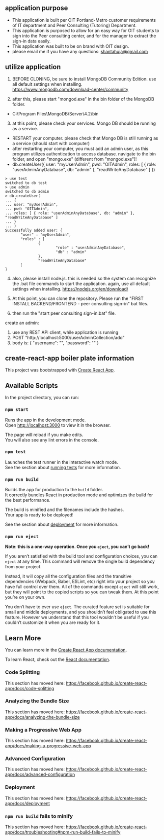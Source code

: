 application purpose 
-------------------------
 - This application is built per OIT Portland-Metro customer requirements of IT department and Peer Consulting (Tutoring) Department. 
 - This application is purposed to allow for an easy way for OIT students to sign into the Peer consulting center, and for the manager to extract the sign-in data easily.
 - This application was built to be on brand with OIT design.
 - please email me if you have any questions: shantahuja@gmail.com

utilize application
---------------------------------------------------------------------------------------------------
1) BEFORE CLONING, be sure to install MongoDB Community Edition. use all default settings when installing.
https://www.mongodb.com/download-center/community

2) after this, please start "mongod.exe" in the bin folder of the MongoDB folder.
 - C:\Program Files\MongoDB\Server\4.2\bin
3) at this point, please check your services. Mongo DB should be running as a service.
 - RESTART your computer. please check that Mongo DB is still running as a service (should start with computer)
 - after restarting your computer, you must add an admin user, as this program utilizes authentication to access database. navigate to the bin folder, and open "mongo.exe" (different from "mongod.exe")!
 - db.createUser({
	user: "myUserAdmin",
	pwd: "OITAdmin",
	roles: [ { role: "userAdminAnyDatabase", db: "admin" }, "readWriteAnyDatabase" ]
})
 ```
> use test
switched to db test
> use admin
switched to db admin
> db.createUser(
... {
... user: "myUserAdmin",
... pwd: "OITAdmin",
... roles: [ { role: "userAdminAnyDatabase", db: "admin" }, "readWriteAnyDatabase" ]
... }
... )
Successfully added user: {
        "user" : "myUserAdmin",
        "roles" : [
                {
                        "role" : "userAdminAnyDatabase",
                        "db" : "admin"
                },
                "readWriteAnyDatabase"
        ]
}
```

4) also, please install node.js. this is needed so the system can recognize the .bat file commands to start the application. again, use all default settings when installing.
    https://nodejs.org/en/download/

5) At this point, you can clone the repository. Please run the "FIRST INSTALL BACKEND/FRONTEND - peer consulting sign-in" bat files.
6) then run the "start peer consulting sign-in.bat" file.

create an admin:
1) use any REST API client, while application is running
2) POST "http://localhost:5000/userAdminCollection/add"
3) body is:
{
	"username": "<your username here>",
	"password": "<your password here>"
}

create-react-app boiler plate information
------------------------------------------------------------------------------------------------------------
This project was bootstrapped with [Create React App](https://github.com/facebook/create-react-app).

## Available Scripts

In the project directory, you can run:

### `npm start`

Runs the app in the development mode.<br />
Open [http://localhost:3000](http://localhost:3000) to view it in the browser.

The page will reload if you make edits.<br />
You will also see any lint errors in the console.

### `npm test`

Launches the test runner in the interactive watch mode.<br />
See the section about [running tests](https://facebook.github.io/create-react-app/docs/running-tests) for more information.

### `npm run build`

Builds the app for production to the `build` folder.<br />
It correctly bundles React in production mode and optimizes the build for the best performance.

The build is minified and the filenames include the hashes.<br />
Your app is ready to be deployed!

See the section about [deployment](https://facebook.github.io/create-react-app/docs/deployment) for more information.

### `npm run eject`

**Note: this is a one-way operation. Once you `eject`, you can’t go back!**

If you aren’t satisfied with the build tool and configuration choices, you can `eject` at any time. This command will remove the single build dependency from your project.

Instead, it will copy all the configuration files and the transitive dependencies (Webpack, Babel, ESLint, etc) right into your project so you have full control over them. All of the commands except `eject` will still work, but they will point to the copied scripts so you can tweak them. At this point you’re on your own.

You don’t have to ever use `eject`. The curated feature set is suitable for small and middle deployments, and you shouldn’t feel obligated to use this feature. However we understand that this tool wouldn’t be useful if you couldn’t customize it when you are ready for it.

## Learn More

You can learn more in the [Create React App documentation](https://facebook.github.io/create-react-app/docs/getting-started).

To learn React, check out the [React documentation](https://reactjs.org/).

### Code Splitting

This section has moved here: https://facebook.github.io/create-react-app/docs/code-splitting

### Analyzing the Bundle Size

This section has moved here: https://facebook.github.io/create-react-app/docs/analyzing-the-bundle-size

### Making a Progressive Web App

This section has moved here: https://facebook.github.io/create-react-app/docs/making-a-progressive-web-app

### Advanced Configuration

This section has moved here: https://facebook.github.io/create-react-app/docs/advanced-configuration

### Deployment

This section has moved here: https://facebook.github.io/create-react-app/docs/deployment

### `npm run build` fails to minify

This section has moved here: https://facebook.github.io/create-react-app/docs/troubleshooting#npm-run-build-fails-to-minify
